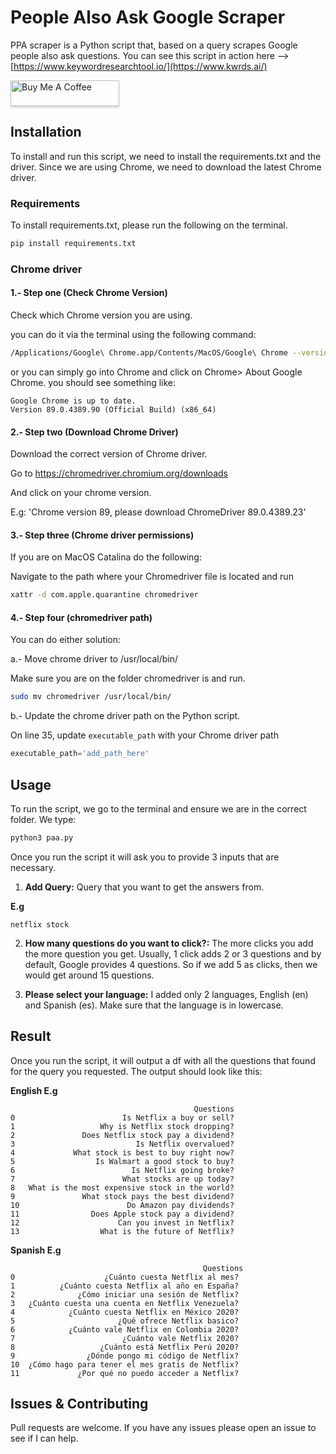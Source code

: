 
# People Also Ask Google Scraper

PPA scraper is a Python script that, based on a query scrapes Google people also ask questions. 
You can see this script in action here --> <a href="https://www.kwrds.ai/" rel="follow">[https://www.keywordresearchtool.io/](https://www.kwrds.ai/)</a>


<a href="https://bmc.link/sundios" target="_blank"><img src="https://www.buymeacoffee.com/assets/img/custom_images/orange_img.png" alt="Buy Me A Coffee" style="height: 41px !important;width: 174px !important;box-shadow: 0px 3px 2px 0px rgba(190, 190, 190, 0.5) !important;-webkit-box-shadow: 0px 3px 2px 0px rgba(190, 190, 190, 0.5) !important;" ></a>


## Installation

To install and run this script, we need to install the requirements.txt and the driver. Since we are using Chrome, we need to download the latest Chrome driver.


### Requirements

To install requirements.txt, please run the following on the terminal.

```bash
pip install requirements.txt
```

### Chrome driver

#### 1.- Step one (Check Chrome Version)

Check which Chrome version you are using.

you can do it via the terminal using the following command:

```bash
/Applications/Google\ Chrome.app/Contents/MacOS/Google\ Chrome --version
```

or you can simply go into Chrome and click on Chrome> About Google Chrome. you should see something like:

```
Google Chrome is up to date.
Version 89.0.4389.90 (Official Build) (x86_64)
```

#### 2.- Step two (Download Chrome Driver)

Download the correct version of Chrome driver.

Go to https://chromedriver.chromium.org/downloads

And click on your chrome version.

E.g: 'Chrome version 89, please download ChromeDriver 89.0.4389.23'


#### 3.- Step three (Chrome driver permissions)

If you are on MacOS Catalina do the following:

Navigate to the path where your Chromedriver file is located and run 

```bash
xattr -d com.apple.quarantine chromedriver

```

#### 4.- Step four (chromedriver path)

You can do either solution:

a.- Move chrome driver to /usr/local/bin/ 

Make sure you are on the folder chromedriver is and run.

```bash
sudo mv chromedriver /usr/local/bin/
```

b.- Update the chrome driver path on the Python script.

On line 35, update `executable_path` with your Chrome driver path

```python
executable_path='add_path_here'
```


## Usage
 
To run the script, we go to the terminal and ensure we are in the correct folder. We type:


```bash
python3 paa.py
```

Once you run the script it will ask you to provide 3 inputs that are necessary.

1. **Add Query:** Query that you want to get the answers from.

**E.g**

```
netflix stock
```

2. **How many questions do you want to click?:** The more clicks you add the more question you get. Usually, 1 click adds 2 or 3 questions and by default, Google provides 4 questions. So if we add 5 as clicks, then we would get around 15 questions.

3. **Please select your language:** I added only 2 languages, English (en) and Spanish (es). Make sure that the language is in lowercase.

## Result

Once you run the script, it will output a df with all the questions that found for the query you requested. The output should look like this:

**English E.g** 
```
                                         Questions
0                        Is Netflix a buy or sell?
1                   Why is Netflix stock dropping?
2               Does Netflix stock pay a dividend?
3                           Is Netflix overvalued?
4             What stock is best to buy right now?
5                  Is Walmart a good stock to buy?
6                          Is Netflix going broke?
7                        What stocks are up today?
8   What is the most expensive stock in the world?
9               What stock pays the best dividend?
10                        Do Amazon pay dividends?
11                Does Apple stock pay a dividend?
12                      Can you invest in Netflix?
13                  What is the future of Netflix?
```

**Spanish E.g** 
```
                                           Questions
0                    ¿Cuánto cuesta Netflix al mes?
1          ¿Cuánto cuesta Netflix al año en España?
2              ¿Cómo iniciar una sesión de Netflix?
3   ¿Cuánto cuesta una cuenta en Netflix Venezuela?
4            ¿Cuánto cuesta Netflix en México 2020?
5                       ¿Qué ofrece Netflix basico?
6            ¿Cuánto vale Netflix en Colombia 2020?
7                        ¿Cuánto vale Netflix 2020?
8                   ¿Cuánto está Netflix Perú 2020?
9                ¿Dónde pongo mi código de Netflix?
10  ¿Cómo hago para tener el mes gratis de Netflix?
11             ¿Por qué no puedo acceder a Netflix?
```


## Issues & Contributing
Pull requests are welcome. If you have any issues please open an issue to see if I can help.

